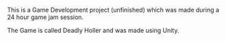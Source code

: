 This is a Game Development project (unfinished) which was made during a 24 hour game jam session. 

The Game is called Deadly Holler and was made using Unity.
